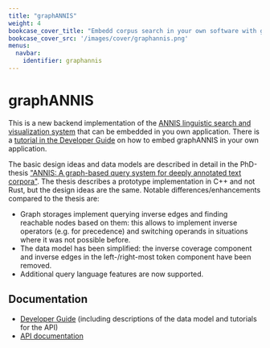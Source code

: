 ```yaml
---
title: "graphANNIS"
weight: 4
bookcase_cover_title: "Embedd corpus search in your own software with graphANNIS"
bookcase_cover_src: '/images/cover/graphannis.png'
menus:
  navbar:
    identifier: graphannis
---
```


# graphANNIS

This is a new backend implementation of the [ANNIS linguistic search and visualization system](../annis) that can be embedded in you own application.
There is a [tutorial in the Developer Guide](https://korpling.github.io/graphANNIS/docs/v3/embed.html) on how to embed graphANNIS in your own application.

The basic design ideas and data models are described in detail in the PhD-thesis ["ANNIS: A graph-based query system for deeply annotated text corpora"](https://doi.org/10.18452/19659). The thesis describes a prototype implementation in C++ and not Rust, but the design ideas are the same.
Notable differences/enhancements compared to the thesis are:

- Graph storages implement querying inverse edges and finding reachable nodes based on them: this allows to implement inverse operators (e.g. for precedence) and switching operands in situations where it was not possible before.
- The data model has been simplified: the inverse coverage component and inverse edges in the left-/right-most token component have been removed.
- Additional query language features are now supported.

## Documentation

- [Developer Guide](https://korpling.github.io/graphANNIS/docs/v3/) (including descriptions of the data model and tutorials for the API)
- [API documentation](https://docs.rs/graphannis/)
